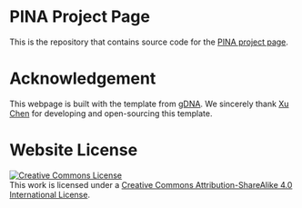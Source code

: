 # PINA Project Page
This is the repository that contains source code for the [PINA project page](https://zj-dong.github.io/pina).

# Acknowledgement
This webpage is built with the template from [gDNA](https://xuchen-ethz.github.io/gdna). We sincerely thank <a href="https://ait.ethz.ch/people/xu/">Xu Chen</a> for developing and open-sourcing this template.

# Website License
<a rel="license" href="http://creativecommons.org/licenses/by-sa/4.0/"><img alt="Creative Commons License" style="border-width:0" src="https://i.creativecommons.org/l/by-sa/4.0/88x31.png" /></a><br />This work is licensed under a <a rel="license" href="http://creativecommons.org/licenses/by-sa/4.0/">Creative Commons Attribution-ShareAlike 4.0 International License</a>.
